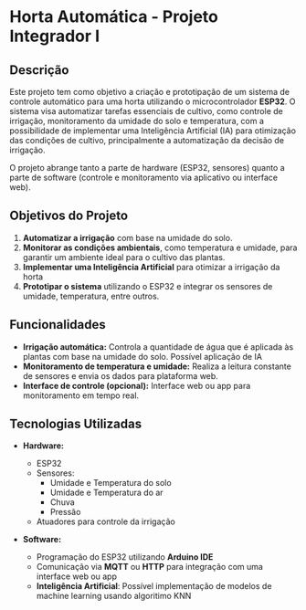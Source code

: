 # Horta Automática - Projeto Integrador I

## Descrição

Este projeto tem como objetivo a criação e prototipação de um sistema de controle automático para uma horta utilizando o microcontrolador **ESP32**. O sistema visa automatizar tarefas essenciais de cultivo, como controle de irrigação, monitoramento da umidade do solo e temperatura, com a possibilidade de implementar uma Inteligência Artificial (IA) para otimização das condições de cultivo, principalmente a automatização da decisão de irrigação.

O projeto abrange tanto a parte de hardware (ESP32, sensores) quanto a parte de software (controle e monitoramento via aplicativo ou interface web).

## Objetivos do Projeto

1. **Automatizar a irrigação** com base na umidade do solo.
2. **Monitorar as condições ambientais**, como temperatura e umidade, para garantir um ambiente ideal para o cultivo das plantas.
3. **Implementar uma Inteligência Artificial** para otimizar a irrigação da horta
4. **Prototipar o sistema** utilizando o ESP32 e integrar os sensores de umidade, temperatura, entre outros.

## Funcionalidades

- **Irrigação automática:** Controla a quantidade de água que é aplicada às plantas com base na umidade do solo. Possível aplicação de IA
- **Monitoramento de temperatura e umidade:** Realiza a leitura constante de sensores e envia os dados para plataforma web.
- **Interface de controle (opcional):** Interface web ou app para monitoramento em tempo real.

## Tecnologias Utilizadas

- **Hardware:**
  - ESP32
  - Sensores:
      * Umidade e Temperatura do solo
      * Umidade e Temperatura do ar
      * Chuva
      * Pressão
  - Atuadores para controle da irrigação
  
- **Software:**
  - Programação do ESP32 utilizando **Arduino IDE**
  - Comunicação via **MQTT** ou **HTTP** para integração com uma interface web ou app
  - **Inteligência Artificial**: Possível implementação de modelos de machine learning usando algoritimo KNN

